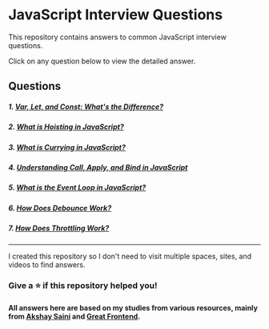 # JavaScript Interview Questions

This repository contains answers to common JavaScript interview questions.

Click on any question below to view the detailed answer.

## Questions

##### 1. [Var, Let, and Const: What's the Difference?](./Var%20Let%20Const.md)
##### 2. [What is Hoisting in JavaScript?](./Hoisting.md)
##### 3. [What is Currying in JavaScript?](./Currying%20in%20JS.md)
##### 4. [Understanding Call, Apply, and Bind in JavaScript](./call%2C%20apply%2C%20bind%20in%20JS.md)
##### 5. [What is the Event Loop in JavaScript?](./Event%20Loop.md)
##### 6. [How Does Debounce Work?](./Debounce.md)
##### 7. [How Does Throttling Work?](./Throttling.md)

---

I created this repository so I don't need to visit multiple spaces, sites, and videos to find answers. 
### Give a ⭐️ if this repository helped you!
#### All answers here are based on my studies from various resources, mainly from [Akshay Saini](https://www.youtube.com/@akshaymarch7) and [Great Frontend](https://www.greatfrontend.com/).
